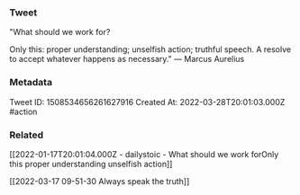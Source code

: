 ### Tweet
"What should we work for?

Only this: proper understanding; unselfish action; truthful speech. A resolve to accept whatever happens as necessary." — Marcus Aurelius

### Metadata
Tweet ID: 1508534656261627916
Created At: 2022-03-28T20:01:03.000Z
#action

### Related
[[2022-01-17T20:01:04.000Z - dailystoic - What should we work forOnly this proper understanding unselfish action]]

[[2022-03-17 09-51-30 Always speak the truth]]

